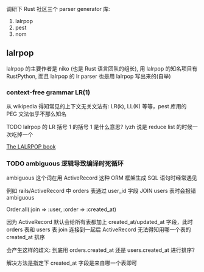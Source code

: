 
调研下 Rust 社区三个 parser generator 库:
1. lalrpop
2. pest
3. nom

## lalrpop

lalrpop 的主要作者是 niko (也是 Rust 语言团队的组长), 用 lalrpop 的知名项目有 RustPython, 而且 lalrpop 的 lr parser 也是用 lalrpop 写出来的(自举)

### context-free grammar LR(1)

从 wikipedia 得知常见的上下文无关文法有: LR(k), LL(K) 等等，pest 库用的 PEG 文法似乎不那么知名


TODO lalrpop 的 LR 括号 1 的括号 1 是什么意思? lyzh 说是 reduce list 的时候一次吃掉一个


[The LALRPOP book](https://lalrpop.github.io/lalrpop)

### TODO ambiguous 逻辑导致编译时死循环

ambiguous 这个词在用 ActiveRecord 这种 ORM 框架生成 SQL 语句时经常遇见

例如 rails/ActiveRecord 中 orders 表通过 user_id 字段 JOIN users 表时会报错 ambiguous

Order.all(:join => :user, :order => :created_at)

因为 ActiveRecord 默认会给所有表都加上 created_at/updated_at 字段，此时 orders 表和 users 表 join 连接到一起后 ActiveRecord 无法得知用哪一个表的 created_at 排序

会产生这样的歧义: 到底用 orders.created_at 还是 users.created_at 进行排序?

解决方法是指定下 created_at 字段是来自哪一个表即可


